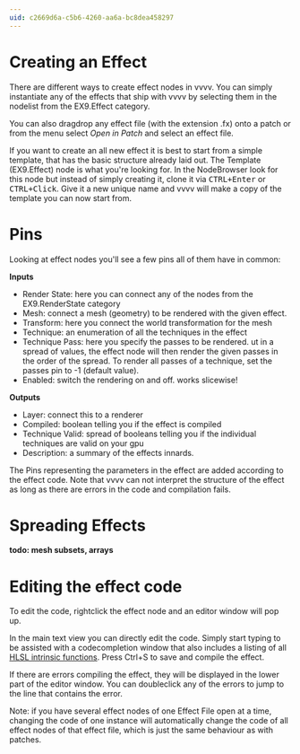 ```yaml
---
uid: c2669d6a-c5b6-4260-aa6a-bc8dea458297
---
```


# Creating an Effect
There are different ways to create effect nodes in vvvv. You can simply instantiate any of the effects that ship with vvvv by selecting them in the nodelist from the EX9.Effect category.   

You can also dragdrop any effect file (with the extension .fx) onto a patch or from the menu select *Open in Patch* and select an effect file.  

If you want to create an all new effect it is best to start from a simple template, that has the basic structure already laid out. The <span class="node">Template (EX9.Effect)</span> node is what you're looking for. In the NodeBrowser look for this node but instead of simply creating it, clone it via <kbd>CTRL+Enter</kbd> or <kbd>CTRL+Click</kbd>. Give it a new unique name and vvvv will make a copy of the template you can now start from.  

# Pins
Looking at effect nodes you'll see a few pins all of them have in common:  

**Inputs**  
* Render State: here you can connect any of the nodes from the EX9.RenderState category  
* Mesh: connect a mesh (geometry) to be rendered with the given effect.   
* Transform: here you connect the world transformation for the mesh   
* Technique: an enumeration of all the techniques in the effect  
* Technique Pass: here you specify the passes to be rendered. ut in a spread of values, the effect node will then render the given passes in the order of the spread. To render all passes of a technique, set the passes pin to -1 (default value).  
* Enabled: switch the rendering on and off. works slicewise!  

**Outputs**  
* Layer: connect this to a renderer  
* Compiled: boolean telling you if the effect is compiled  
* Technique Valid: spread of booleans telling you if the individual techniques are valid on your gpu  
* Description: a summary of the effects innards.  

The Pins representing the parameters in the effect are added according to the effect code. Note that vvvv can not interpret the structure of the effect as long as there are errors in the code and compilation fails.   

# Spreading Effects
**todo: mesh subsets, arrays**  

# Editing the effect code
To edit the code, rightclick the effect node and an editor window will pop up.   

In the main text view you can directly edit the code. Simply start typing to be assisted with a codecompletion window that also includes a listing of all <a href="http://msdn.microsoft.com/en-us/library/ff471376(v=VS.85).aspx" class="extURL" target="_blank">HLSL intrinsic functions</a>. Press Ctrl+S to save and compile the effect.  

If there are errors compiling the effect, they will be displayed in the lower part of the editor window. You can doubleclick any of the errors to jump to the line that contains the error.   

Note: if you have several effect nodes of one Effect File open at a time, changing the code of one instance will automatically change the code of all effect nodes of that effect file, which is just the same behaviour as with patches. 